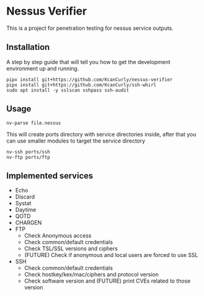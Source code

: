 # Nessus Verifier

This is a project for penetration testing for nessus service outputs.

## Installation

A step by step guide that will tell you how to get the development environment up and running.

```
pipx install git+https://github.com/KcanCurly/nessus-verifier
pipx install git+https://github.com/KcanCurly/ssh-whirl
sudo apt install -y sslscan sshpass ssh-audit
```

## Usage

```
nv-parse file.nessus
```

This will create ports directory with service directories inside, after that you can use smaller modules to target the service directory

```
nv-ssh ports/ssh
nv-ftp ports/ftp
```

## Implemented services

* Echo
* Discard
* Systat
* Daytime
* QOTD
* CHARGEN
* FTP
  * Check Anonymous access
  * Check common/default credentials
  * Check TSL/SSL versions and ciphers
  * (FUTURE) Check if anonymous and local users are forced to use SSL
* SSH
  * Check common/default credentials
  * Check hostkey/kex/mac/ciphers and protocol version
  * Check software version and (FUTURE) print CVEs related to those version


